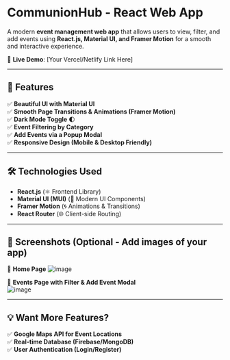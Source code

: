 # **CommunionHub - React Web App**  
A modern **event management web app** that allows users to view, filter, and add events using **React.js, Material UI, and Framer Motion** for a smooth and interactive experience.  

🔗 **Live Demo**: [Your Vercel/Netlify Link Here]  

---

## **🚀 Features**  
✅ **Beautiful UI with Material UI**  
✅ **Smooth Page Transitions & Animations (Framer Motion)**  
✅ **Dark Mode Toggle** 🌓  
✅ **Event Filtering by Category**  
✅ **Add Events via a Popup Modal**  
✅ **Responsive Design (Mobile & Desktop Friendly)**  

---

## **🛠️ Technologies Used**  
- **React.js** (⚛️ Frontend Library)  
- **Material UI (MUI)** (🎨 Modern UI Components)  
- **Framer Motion** (🌀 Animations & Transitions)  
- **React Router** (🌐 Client-side Routing)  

--- 

## **🎨 Screenshots** (Optional - Add images of your app)  
🔹 **Home Page** 
![image](https://github.com/user-attachments/assets/9de892c4-d9a4-4029-8e38-0f0d09a29ca8)

🔹 **Events Page with Filter & Add Event Modal**  
![image](https://github.com/user-attachments/assets/95404081-07d0-456d-9bb5-94d8debfba9a)

---

## **💡 Want More Features?**  
✅ **Google Maps API for Event Locations**  
✅ **Real-time Database (Firebase/MongoDB)**  
✅ **User Authentication (Login/Register)**  

